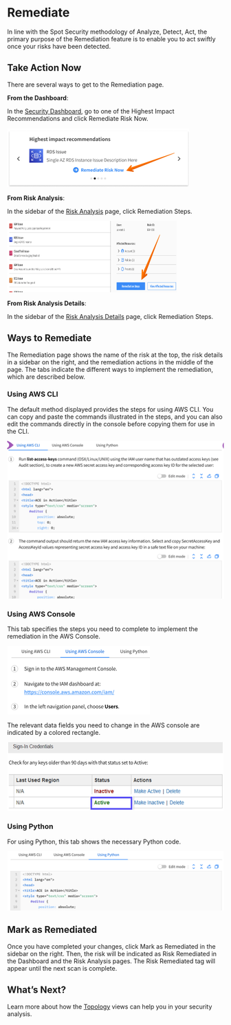 <meta name="robots" content="noindex">

# Remediate

In line with the Spot Security methodology of Analyze, Detect, Act, the primary purpose of the Remediation feature is to enable you to act swiftly once your risks have been detected.

## Take Action Now

There are several ways to get to the Remediation page.

**From the Dashboard**:

In the [Security Dashboard](spot-security/security-dashboard/), go to one of the Highest Impact Recommendations and click Remediate Risk Now.

<img src="/spot-security/_media/features-remediation-01.png" width="423" height="137" />

**From Risk Analysis**:

In the sidebar of the [Risk Analysis](spot-security/features/analyze-risks/) page, click Remediation Steps.

<img src="/spot-security/_media/features-remediation-02.png" width="395" height="166" />

**From Risk Analysis Details**:

In the sidebar of the [Risk Analysis Details](spot-security/features/analyze-risks/view-risk-details) page, click Remediation Steps.

## Ways to Remediate

The Remediation page shows the name of the risk at the top, the risk details in a sidebar on the right, and the remediation actions in the middle of the page. The tabs indicate the different ways to implement the remediation, which are described below.

### Using AWS CLI

The default method displayed provides the steps for using AWS CLI. You can copy and paste the commands illustrated in the steps, and you can also edit the commands directly in the console before copying them for use in the CLI.

<img src="/spot-security/_media/features-remediation-03.png" />

### Using AWS Console

This tab specifies the steps you need to complete to implement the remediation in the AWS Console.

<img src="/spot-security/_media/features-remediation-04.png" width="332" height="159" />

The relevant data fields you need to change in the AWS console are indicated by a colored rectangle.

<img src="/spot-security/_media/features-remediation-05.png" width="547" height="160" />

### Using Python

For using Python, this tab shows the necessary Python code.

<img src="/spot-security/_media/features-remediation-06.png" />

## Mark as Remediated

Once you have completed your changes, click Mark as Remediated in the sidebar on the right. Then, the risk will be indicated as Risk Remediated in the Dashboard and the Risk Analysis pages. The Risk Remediated tag will appear until the next scan is complete.

## What’s Next?

Learn more about how the [Topology](spot-security/features/topology) views can help you in your security analysis.
